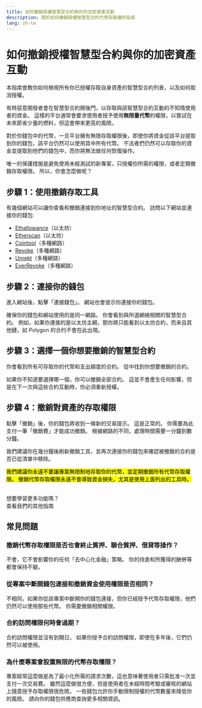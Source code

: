 ```yaml
---
title: 如何撤銷授權智慧型合約與你的加密資產互動
description: 關於如何撤銷授權智慧型合約代幣存取權的指南
lang: zh-tw
---
```


# 如何撤銷授權智慧型合約與你的加密資產互動

本指南會教你如何檢視所有你已授權存取自身資產的智慧型合約列表，以及如何取消授權。

有時惡意開發者會在智慧型合約開後門，以存取與該智慧型合約互動的不知情使用者的資金。 這樣的平台通常會要求使用者授予使用**無限量代幣**的權限，以嘗試在未來節省少量的燃料，但這會帶來更高的風險。

對於你錢包中的代幣，一旦平台擁有無限存取權限後，即使你將資金從該平台提取到你的錢包，該平台仍然可以使用其中所有代幣。 不法者們仍然可以存取你的資金並提取到他們的錢包中，而你將無法做任何恢復操作。

唯一的保護措施是避免使用未經測試的新專案，只授權你所需的權限，或者定期撤銷存取權限。 所以，你會怎麼做呢？

## 步驟 1：使用撤銷存取工具

有幾個網站可以讓你查看和撤銷連接到你地址的智慧型合約。 訪問以下網站並連接你的錢包:

- [Ethallowance](https://ethallowance.com/)（以太坊）
- [Etherscan](https://etherscan.io/tokenapprovalchecker)（以太坊）
- [Cointool](https://cointool.app/approve/eth)（多種網路）
- [Revoke](https://revoke.cash/)（多種網路）
- [Unrekt](https://app.unrekt.net/)（多種網路）
- [EverRevoke](https://everrise.com/everrevoke/)（多種網路）

## 步驟 2：連接你的錢包

進入網站後，點擊「連接錢包」。 網站也會提示你連接你的錢包。

確保你的錢包和網站使用的是同一網路。 你會看到與所選網絡相關的智慧型合約。 例如，如果你連接的是以太坊主網，那你將只能看到以太坊合約，而来自其他鏈，如 Polygon 的合约不會在此出現。

## 步驟 3：選擇一個你想要撤銷的智慧型合約

你會看到所有可存取你的代幣和支出額度的合約。 從中找到你想要撤銷的合約。

如果你不知道要選擇哪一個，你可以撤銷全部合約。 這並不會產生任何影響，但是在下一次與這些合約互動時，你必須重新授權。

## 步驟 4：撤銷對資產的存取權限

點擊「撤銷」後，你的錢包將收到一條新的交易提示。 這是正常的。 你需要為此支付一筆「撤銷費」才能成功撤銷。 根據網路的不同，處理時間需要一分鐘到數分鐘。

我們建議你在幾分鐘後刷新撤銷工具，並再次連接你的錢包來確認被撤銷的合約是否已從清單中移除。

<mark>我們建議你永遠不要讓專案無限制地存取你的代幣，並定期撤銷所有代幣存取權限。 撤銷代幣存取權限永遠不會導致資金損失，尤其是使用上面列出的工具時。</mark>

 <br />

<InfoBanner shouldSpaceBetween emoji=":eyes:">
  <div>想要學習更多功能嗎？</div>
  <ButtonLink to="/guides/">
    查看我們的其他指南
  </ButtonLink>
</InfoBanner>

## 常見問題

### 撤銷代幣存取權限是否也會終止質押、聯合質押、借貸等操作？

不會，它不會影響你的任何「去中心化金融」策略。 你的持倉和所獲得的酬勞等都會保持不變。

### 從專案中斷開錢包連接和撤銷資金使用權限是否相同？

不相同，如果你從該專案中斷開你的錢包連接，但你已經授予代幣存取權限，他們仍然可以使用那些代幣。 你需要撤銷相關權限。

### 合約訪問權限何時會過期？

合約訪問權限並沒有到期日。 如果你授予合約訪問權限，即使在多年後，它們仍然可以被使用。

### 為什麼專案會設置無限的代幣存取權限？

專案經常這麼做是為了最小化所需的請求次數，這也意味著使用者只需批准一次並支付一次交易費。 雖然這麼做很方便，但是使用者在未經時間考驗或審核的網站上隨意授予存取權限很危險。 一些錢包允許你手動限制授權的代幣數量來降低你的風險。 請向你的錢包供應商查詢更多相關資訊。
